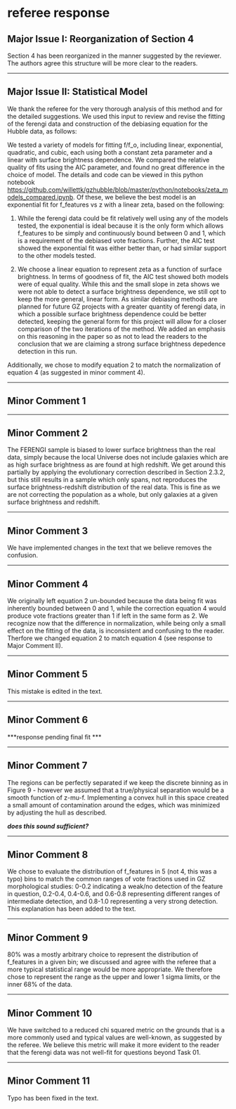 referee response
==========
Major Issue I: Reorganization of Section 4
------------------------------------------
Section 4 has been reorganized in the manner suggested by the reviewer. The authors agree this structure will be more clear to the readers. 

------------------------------------------
Major Issue II: Statistical Model
------------------------------------------

We thank the referee for the very thorough analysis of this method and for the detailed suggestions. We used this input to review and revise the fitting of the ferengi data and construction of the debiasing equation for the Hubble data, as follows:

We tested a variety of models for fitting f/f_o, including linear, exponential, quadratic, and cubic, each using both a constant zeta parameter and a linear with surface brightness dependence. We compared the relative quality of fits using the AIC parameter, and found no great difference in the choice of model. The details and code can be viewed in this python notebook https://github.com/willettk/gzhubble/blob/master/python/notebooks/zeta_models_compared.ipynb. Of these, we believe the best model is an exponential fit for f_features vs z with a linear zeta, based on the following:

1) While the ferengi data could be fit relatively well using any of the models tested, the exponential is ideal because it is the only form which allows f_features to be simply and continuously bound between 0 and 1, which is a requirement of the debiased vote fractions. Further, the AIC test showed the exponential fit was either better than, or had similar support to the other models tested. 


2) We choose a linear equation to represent zeta as a function of surface brightness. In terms of goodness of fit, the AIC test showed both models were of equal quality. While this and the small slope in zeta shows we were not able to detect a surface brightness dependence, we still opt to keep the more general, linear form. As similar debiasing methods are planned for future GZ projects with a greater quantity of ferengi data, in which a possible surface brightness dependence could be better detected, keeping the general form for this project will allow for a closer comparison of the two iterations of the method. We added an emphasis on this reasoning in the paper so as not to lead the readers to the conclusion that we are claiming a strong surface brightness depedence detection in this run. 


Additionally, we chose to modify equation 2 to match the normalization of equation 4 (as suggested in minor comment 4).  

-----------------------------------
Minor Comment 1
-----------------------------------


-----------------------------------
Minor Comment 2
-----------------------------------

The FERENGI sample is biased to lower surface brightness than the real data, simply because the local Universe does not include galaxies which are as high surface brightness as are found at high redshift. We get around this partially by applying the evolutionary correction described in Section 2.3.2, but this still results in a sample which only spans, not reproduces the surface brightness-redshift distribution of the real data. This is fine as we are not correcting the population as a whole, but only galaxies at a given surface brightness and redshift.

-----------------------------------
Minor Comment 3
-----------------------------------


We have implemented changes in the text that we believe removes the confusion.

-----------------------------------
Minor Comment 4
-----------------------------------

We originally left equation 2 un-bounded because the data being fit was inherently bounded between 0 and 1, while the correction equation 4 would produce vote fractions greater than 1 if left in the same form as 2. We recognize now that the difference in normalization, while being only a small effect on the fitting of the data, is inconsistent and confusing to the reader. Therfore we changed equation 2 to match equation 4 (see response to Major Comment II). 


----------------------------------
Minor Comment 5
----------------------------------

This mistake is edited in the text.

---------------------------------
Minor Comment 6
----------------------------------

***response pending final fit ***

----------------------------------
Minor Comment 7
----------------------------------

The regions can be perfectly separated if we keep the discrete binning as in Figure 9 - however we assumed that a true/physical separation would be a smooth function of z-mu-f. Implementing a convex hull in this space created a small amount of contamination around the edges, which was minimized by adjusting the hull as described. 

***does this sound sufficient?*** 

----------------------------------
Minor Comment 8
----------------------------------

We chose to evaluate the distribution of f_features in 5 (not 4, this was a typo) bins to match the common ranges of vote fractions used in GZ morphological studies: 0-0.2 indicating a weak/no detection of the feature in question, 0.2-0.4, 0.4-0.6, and 0.6-0.8 representing different ranges of intermediate detection, and 0.8-1.0 representing a very strong detection. This explanation has been added to the text. 

----------------------------------
Minor Comment 9
----------------------------------
80% was a mostly arbitrary choice to represent the distribution of f_features in a given bin; we discussed and agree with the referee that a more typical statistical range would be more appropriate. We therefore chose to represent the range as the upper and lower 1 sigma limits, or the inner 68% of the data. 

----------------------------------
Minor Comment 10
----------------------------------
We have switched to a reduced chi squared metric on the grounds that is a more commonly used and typical values are well-known, as suggested by the referee. We believe this metric will make it more evident to the reader that the ferengi data was not well-fit for questions beyond Task 01. 

----------------------------------
Minor Comment 11
----------------------------------
Typo has been fixed in the text. 



